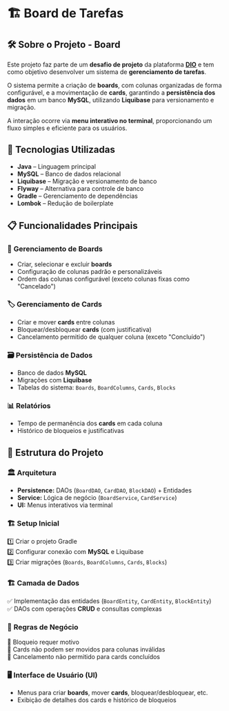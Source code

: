 # 🏗️ Board de Tarefas

## 🛠️ Sobre o Projeto - Board
Este projeto faz parte de um **desafio de projeto** da plataforma **[DIO](https://www.dio.me/)** e tem como objetivo desenvolver um sistema de **gerenciamento de tarefas**.  

O sistema permite a criação de **boards**, com colunas organizadas de forma configurável, e a movimentação de **cards**, garantindo a **persistência dos dados** em um banco **MySQL**, utilizando **Liquibase** para versionamento e migração.  

A interação ocorre via **menu interativo no terminal**, proporcionando um fluxo simples e eficiente para os usuários.

## 🚀 Tecnologias Utilizadas  
- **Java** – Linguagem principal  
- **MySQL** – Banco de dados relacional  
- **Liquibase** – Migração e versionamento de banco  
- **Flyway** – Alternativa para controle de banco  
- **Gradle** – Gerenciamento de dependências  
- **Lombok** – Redução de boilerplate  

## 📋 Funcionalidades Principais  

### 📂 **Gerenciamento de Boards**  
- Criar, selecionar e excluir **boards**  
- Configuração de colunas padrão e personalizáveis  
- Ordem das colunas configurável (exceto colunas fixas como "Cancelado")  

### 🏷️ **Gerenciamento de Cards**  
- Criar e mover **cards** entre colunas  
- Bloquear/desbloquear **cards** (com justificativa)  
- Cancelamento permitido de qualquer coluna (exceto "Concluído")  

### 🗃️ **Persistência de Dados**  
- Banco de dados **MySQL**  
- Migrações com **Liquibase**  
- Tabelas do sistema: `Boards`, `BoardColumns`, `Cards`, `Blocks`  

### 📊 **Relatórios**  
- Tempo de permanência dos **cards** em cada coluna  
- Histórico de bloqueios e justificativas  

## 🔧 Estrutura do Projeto  

### 🏛️ **Arquitetura**  
- **Persistence:** DAOs (`BoardDAO`, `CardDAO`, `BlockDAO`) + Entidades  
- **Service:** Lógica de negócio (`BoardService`, `CardService`)  
- **UI:** Menus interativos via terminal  

### 🏗️ **Setup Inicial**  
1️⃣ Criar o projeto Gradle  
2️⃣ Configurar conexão com **MySQL** e Liquibase  
3️⃣ Criar migrações (`Boards`, `BoardColumns`, `Cards`, `Blocks`)  

### 🏗️ **Camada de Dados**  
✅ Implementação das entidades (`BoardEntity`, `CardEntity`, `BlockEntity`)  
✅ DAOs com operações **CRUD** e consultas complexas  

### 🎯 **Regras de Negócio**  
🔹 Bloqueio requer motivo  
🔹 Cards não podem ser movidos para colunas inválidas  
🔹 Cancelamento não permitido para cards concluídos  

### 🖥️ **Interface de Usuário (UI)**  
- Menus para criar **boards**, mover **cards**, bloquear/desbloquear, etc.  
- Exibição de detalhes dos cards e histórico de bloqueios  
